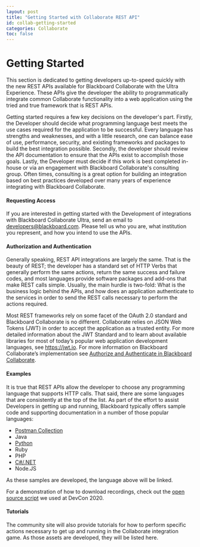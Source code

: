 ```yaml
---
layout: post
title: "Getting Started with Collaborate REST API"
id: collab-getting-started
categories: Collaborate
toc: false
---
```


# Getting Started

This section is dedicated to getting developers up-to-speed quickly with the new REST APIs available for Blackboard Collaborate with the Ultra Experience. These APIs give the developer the ability to programmatically integrate common Collaborate functionality into a web application using the tried and true framework that is REST APIs.

Getting started requires a few key decisions on the developer's part. Firstly, the Developer should decide what programming language best meets the use cases required for the application to be successful. Every language has strengths and weaknesses, and with a little research, one can balance ease of use, performance, security, and existing frameworks and packages to build the best integration possible. Secondly, the developer should review the API documentation to ensure that the APIs exist to accomplish those goals. Lastly, the Developer must decide if this work is best completed in-house or via an engagement with Blackboard Collaborate's consulting group. Often times, consulting is a great option for building an integration based on best practices developed over many years of experience integrating with Blackboard Collaborate.

#### Requesting Access

If you are interested in getting started with the Development of integrations with Blackboard Collaborate Ultra, send an email to developers@blackboard.com. Please tell us who you are, what institution you represent, and how you intend to use the APIs.

#### Authorization and Authentication

Generally speaking, REST API integrations are largely the same. That is the beauty of REST; the developer has a standard set of HTTP Verbs that generally perform the same actions, return the same success and failure codes, and most languages provide software packages and add-ons that make REST calls simple. Usually, the main hurdle is two-fold: What is the business logic behind the APIs, and how does an application authenticate to the services in order to send the REST calls necessary to perform the actions required.

Most REST frameworks rely on some facet of the OAuth 2.0 standard and Blackboard Collaborate is no different. Collaborate relies on JSON Web Tokens (JWT) in order to accept the application as a trusted entity. For more detailed information about the JWT Standard and to learn about available libraries for most of today’s popular web application development languages, see https://jwt.io. For more information on Blackboard Collaborate’s implementation see [Authorize and Authenticate in Blackboard Collaborate](https://docs.blackboard.com/collaborate/security-and-tokens).

#### Examples

It is true that REST APIs allow the developer to choose any programming language that supports HTTP calls. That said, there are some languages that are consistently at the top of the list. As part of the effort to assist Developers in getting up and running, Blackboard typically offers sample code and supporting documentation in a number of those popular languages:

- [Postman Collection](https://github.com/blackboard/BBDN-Collab-Postman-REST)
- Java
- [Python](https://github.com/blackboard/BBDN-Collab-REST-Demo-Python)
- Ruby
- PHP
- [C#/.NET](https://github.com/blackboard/BBDN-Collab-REST-Demo-CSharp)
- Node.JS

As these samples are developed, the language above will be linked.

For a demonstration of how to download recordings, check out the [open source script](https://github.com/oscelot/collab-panopto) we used at DevCon 2020.

#### Tutorials

The community site will also provide tutorials for how to perform specific actions necessary to get up and running in the Collaborate integration game. As those assets are developed, they will be listed here.
